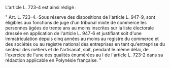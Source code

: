 L'article L. 723-4 est ainsi rédigé :

" Art. L. 723-4.-Sous réserve des dispositions de l'article L. 947-9, sont éligibles aux fonctions de juge d'un tribunal mixte de commerce les personnes âgées de trente ans au moins inscrites sur la liste électorale dressée en application de l'article L. 947-6 et justifiant soit d'une immatriculation depuis cinq années au moins au registre du commerce et des sociétés ou au registre national des entreprises en tant qu'entreprise du secteur des métiers et de l'artisanat, soit, pendant le même délai, de l'exercice de l'une des qualités énumérées au I de l'article L. 723-2 dans sa rédaction applicable en Polynésie française. "
